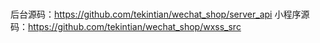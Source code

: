 #
后台源码：https://github.com/tekintian/wechat_shop/server_api
小程序源码：https://github.com/tekintian/wechat_shop/wxss_src



